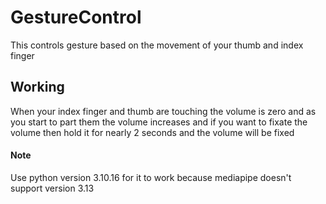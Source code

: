 # GestureControl
This controls gesture based on the movement of your thumb and index finger
## Working
When your index finger and thumb are touching the volume is zero and as you start to part them the volume increases and if you want to fixate the volume then hold it for nearly 2 seconds and the volume will be fixed

#### Note 
Use python version 3.10.16 for it to work because mediapipe doesn't support version 3.13
